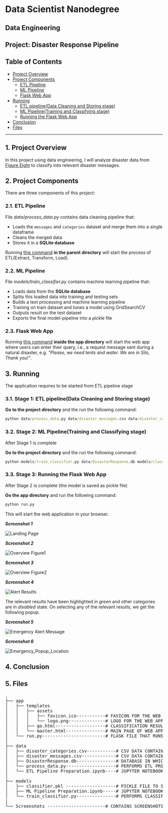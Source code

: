 # Data Scientist Nanodegree

## Data Engineering

## Project: Disaster Response Pipeline

## Table of Contents

- [Project Overview](#project-overview)
- [Project Components](#project-components)
  - [ETL Pipeline](#etl_pipeline)
  - [ML Pipeline](#ml_pipeline)
  - [Flask Web App](#flask)
- [Running](#project-running)
  - [ETL pipeline(Data Cleaning and Storing stage)](#cleaning)
  - [ML Pipeline(Training and Classifying stage)](#train-classify)
  - [Running the Flask Web App](#run-flask)
- [Conclusion](#conclusion)
- [Files](#files)

***

<a id='project-overview'></a>

## 1. Project Overview
In this project using data engineering, I will analyze disaster data from <a href="https://appen.com/resources/datasets/" target="_blank">Figure Eight</a> to classify into relevant disaster messages.


<a id='project-components'></a>

## 2. Project Components

There are three components of this project:

<a id='etl_pipeline'></a>

### 2.1. ETL Pipeline

File _data/process_data.py_ contains data cleaning pipeline that:

- Loads the `messages` and `categories` dataset and merge them into a single dataframe
- Cleans the merged data
- Stores it in a **SQLite database**

Running [this command](#clean-cmd) **in the parent directory** will start the process of ETL(Extract, Transform, Load).

<a id='ml_pipeline'></a>

### 2.2. ML Pipeline

File _models/train_classifier.py_ contains machine learning pipeline that:

- Loads data from the **SQLite database**
- Splits this loaded data into training and testing sets
- Builds a text processing and machine learning pipeline
- Training on train dataset and tunes a model using GridSearchCV
- Outputs result on the test dataset
- Exports the final model-pipeline into a pickle file

<a id='flask'></a>

### 2.3. Flask Web App

Running [this command](#web-cmd) **inside the app directory** will start the web app where users can enter their query, i.e., a request message sent during a natural disaster, e.g. _"Please, we need tents and water. We are in Silo, Thank you!"_.


<a id='project-running'></a>

## 3. Running

The application requires to be started from ETL pipeline stage

<a id='cleaning'></a>

### 3.1. Stage 1: ETL pipeline(Data Cleaning and Storing stage)

**Go to the project directory** and the run the following command:

<a id='clean-cmd'></a>

```bat
python data/process_data.py data/disaster_messages.csv data/disaster_categories.csv data/DisasterResponse.db
```

<a id='train-classify'></a>
### 3.2. Stage 2: ML Pipeline(Training and Classifying stage)

After Stage 1 is complete

**Go to the project directory** and the run the following command:

<a id='train-cmd'></a>

```bat
python models/train_classifier.py data/DisasterResponse.db models/classifier.pkl
```

<a id='run-flask'></a>
### 3.3. Stage 3: Running the Flask Web App

After Stage 2 is complete (the model is saved as pickle file)

**Go the app directory** and run the following command:

<a id='web-cmd'></a>

```bat
python run.py
```

This will start the web application in your browser.

**_Screenshot 1_**

![Landing Page](https://github.com/prabhatdutt95/Disaster-Response-Pipeline/blob/main/Screenshots/Landing_page.JPG?raw=true)

**_Screenshot 2_**

![Overview Figure1](https://github.com/prabhatdutt95/Disaster-Response-Pipeline/blob/main/Screenshots/Overview_Figure1.JPG?raw=true)

**_Screenshot 3_**

![Overview Figure2](https://github.com/prabhatdutt95/Disaster-Response-Pipeline/blob/main/Screenshots/Overview_Figure2.JPG?raw=true)

**_Screenshot 4_**

![Alert Results](https://github.com/prabhatdutt95/Disaster-Response-Pipeline/blob/main/Screenshots/Alert_Results.JPG?raw=true)

The relevant results have been highlighted in _green_ and other categories are in _disabled_ state.
On selecting any of the relevant results, we get the following popup.

**_Screenshot 5_**

![Emergency Alert Message](https://github.com/prabhatdutt95/Disaster-Response-Pipeline/blob/main/Screenshots/Emergency_Alert_Message.JPG?raw=true)

**_Screenshot 6_**

![Emergency_Popup_Location](https://github.com/prabhatdutt95/Disaster-Response-Pipeline/blob/main/Screenshots/Emergency_Popup_Location.JPG?raw=true)


## 4. Conclusion



## 5. Files

<pre>
.
├── app
│   ├── templates
│   │   ├── assets
│   │   │   ├── favicon.ico-----------# FAVICON FOR THE WEB APP
│   │   │   └── logo.png--------------# LOGO FOR THE WEB APP
│   │   ├── go.html-------------------# CLASSIFICATION RESULT PAGE OF WEB APP
│   │   └── master.html---------------# MAIN PAGE OF WEB APP
│   └── run.py------------------------# FLASK FILE THAT RUNS APP
│
├── data
│   ├── disaster_categories.csv-----------# CSV DATA CONTAINING CATEGORIES DATA
│   ├── disaster_messages.csv-------------# CSV DATA CONTAINING MESSAGES DATA
│   ├── DisasterResponse.db---------------# DATABASE IN WHICH WE SAVE THE CLEANED DATA
│   └── process_data.py-------------------# PERFORMS ETL PROCESS
│   └── ETL Pipeline Preparation.ipynb----# JUPYTER NOTEBOOK CONTAINING ETL PIPELINE
│
├── models
│   ├── classifier.pkl -------------------# PICKLE FILE TO SAVE THE EXPORT THE FINAL MODEL-PIPELINE
│   ├── ML Pipeline Preparation.ipynb-----# JUPYTER NOTEBOOK CONTAINING ML PIPELINE
│   └── train_classifier.py---------------# PERFORMS CLASSIFICATION TASK
|
└── Screenshots ----------------------# CONTAINS SCREENSHOTS FOR VARIOUS STEPS IN APPLICATION

</pre>
